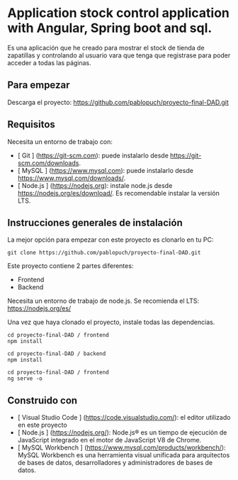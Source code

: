 # Application stock control application with Angular, Spring boot and sql.

Es una aplicación que he creado para mostrar el stock de tienda de zapatillas y controlando al usuario vara que tenga que registrase para poder acceder a todas las páginas.

## Para empezar

Descarga el proyecto: https://github.com/pablopuch/proyecto-final-DAD.git

## Requisitos

Necesita un entorno de trabajo con:
* [ Git ] (https://git-scm.com): puede instalarlo desde https://git-scm.com/downloads.
* [ MySQL ] (https://www.mysql.com): puede instalarlo desde https://www.mysql.com/downloads/.
* [ Node.js ] (https://nodejs.org): instale node.js desde https://nodejs.org/es/download/. Es recomendable instalar la versión LTS.

##  Instrucciones generales de instalación

La mejor opción para empezar con este proyecto es clonarlo en tu PC:

```
git clone https://github.com/pablopuch/proyecto-final-DAD.git
```

Este proyecto contiene 2 partes diferentes:
* Frontend
* Backend

Necesita un entorno de trabajo de node.js. Se recomienda el LTS: https://nodejs.org/es/

Una vez que haya clonado el proyecto, instale todas las dependencias.

```
cd proyecto-final-DAD / frontend
npm install

cd proyecto-final-DAD / backend
npm install

cd proyecto-final-DAD / frontend
ng serve -o
```


##  Construido con

* [ Visual Studio Code ] (https://code.visualstudio.com/): el editor utilizado en este proyecto
* [ Node.js ] (https://nodejs.org/): Node.js® es un tiempo de ejecución de JavaScript integrado en el motor de JavaScript V8 de Chrome.
* [ MySQL Workbench ] (https://www.mysql.com/products/workbench/): MySQL Workbench es una herramienta visual unificada para arquitectos de bases de datos, desarrolladores y administradores de bases de datos.

